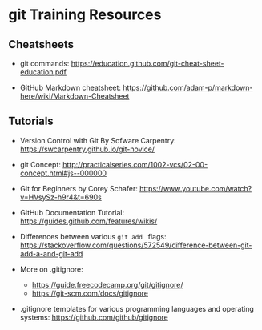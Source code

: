 # git Training Resources

## Cheatsheets 

* git commands: https://education.github.com/git-cheat-sheet-education.pdf

* GitHub Markdown cheatsheet: https://github.com/adam-p/markdown-here/wiki/Markdown-Cheatsheet


## Tutorials 

* Version Control with Git By Sofware Carpentry: https://swcarpentry.github.io/git-novice/

* git Concept: http://practicalseries.com/1002-vcs/02-00-concept.html#js--000000 

* Git for Beginners by Corey Schafer: https://www.youtube.com/watch?v=HVsySz-h9r4&t=690s

* GitHub Documentation Tutorial: https://guides.github.com/features/wikis/

* Differences between various `git add ` flags: https://stackoverflow.com/questions/572549/difference-between-git-add-a-and-git-add

* More on .gitignore: 
  * https://guide.freecodecamp.org/git/gitignore/
  * https://git-scm.com/docs/gitignore

* .gitignore templates for various programming languages and operating systems: https://github.com/github/gitignore

